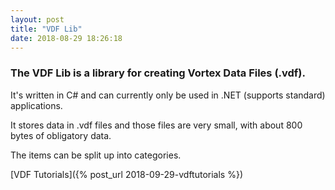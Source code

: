 ```yaml
---
layout: post
title: "VDF Lib"
date: 2018-08-29 18:26:18
---
```


### The VDF Lib is a library for creating Vortex Data Files (.vdf).

It's written in C# and can currently only be used in .NET (supports standard) applications.

It stores data in .vdf files and those files are very small, with about 800 bytes of obligatory data.

The items can be split up into categories.

[VDF Tutorials]({% post_url 2018-09-29-vdftutorials %})
